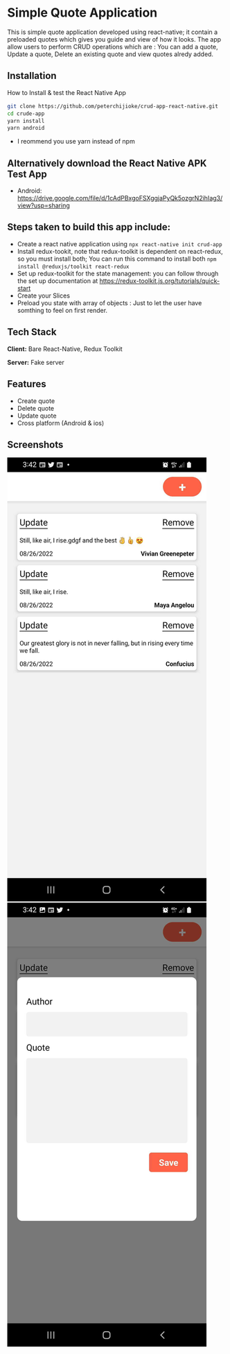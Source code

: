 # Simple Quote Application

This is simple quote application developed using react-native; it contain a preloaded quotes which gives you guide and view of how it looks. The app allow users to perform CRUD operations which are : You can add a quote, Update a quote, Delete an existing quote and view quotes alredy added.



## Installation

How to Install & test the React Native App

```bash
git clone https://github.com/peterchijioke/crud-app-react-native.git
cd crude-app
yarn install
yarn android
```
    
   - I reommend you use yarn instead of npm
    
## Alternatively download the React Native APK Test App

- Android: https://drive.google.com/file/d/1cAdPBxgoFSXggjaPyQk5ozgrN2ihIag3/view?usp=sharing

## Steps taken to build this app include:
- Create a react native application using ```npx react-native init crud-app```
- Install redux-tookit, note that redux-toolkit is dependent on react-redux, so you must install both; You can run this command to install both ```npm install @reduxjs/toolkit react-redux```
- Set up redux-toolkit for the state management: you can follow through the set up documentation at https://redux-toolkit.js.org/tutorials/quick-start
- Create your Slices
- Preload you state with array of objects : Just to let the user have somthing to feel on first render.

## Tech Stack

**Client:** Bare React-Native, Redux Toolkit

**Server:** Fake server


## Features

- Create quote
- Delete quote
- Update quote
- Cross platform (Android & ios)

## Screenshots

![](/image1.jpg)
![](/image2.jpg)

